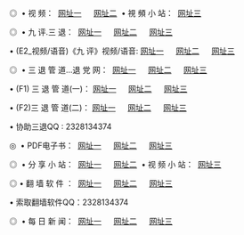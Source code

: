 <p>◎   • 视 频： 
<a href="http://24.eye.rs/tv/" target="_blank">网址一</a> 　 
<a href="http://css3.cf/tv/" target="_blank">网址二</a>   • 視 頻 小 站： 
<a href="http://cn42.ml/" target="_blank">网址三</a></p>
<p>◎   • 九 评.三 退：  
<a href="http://24.eye.rs/t/" target="_blank">网址一</a> 　 
<a href="http://css3.cf/v/" target="_blank">网址二</a> 　 
<a href="http://cn42.ml/tt/" target="_blank">网址三</a> 　</p>
<p>  • (E2_视频/语音)《九 评》视频/语音: 
<a href="http://24.eye.rs/v/" target="_blank">网址一</a> 　 
<a href="http://css3.cf/v/" target="_blank">网址二</a> 　 
<a href="http://cn42.ml/v/" target="_blank">网址三</a></p>
<p>◎   • 三 退 管 道...退 党 网：  
<a href="http://24.eye.rs/go/8/" target="_blank">网址一</a> 　 
<a href="http://css3.cf/go/8/" target="_blank">网址二</a> 　 
<a href="http://cn42.ml/go/8/" target="_blank">网址三</a></p>
<p>  • (F1) 三 退 管 道(一)： 
<a href="http://24.eye.rs/d/" target="_blank">网址一</a> 　 
<a href="http://css3.cf/d/" target="_blank">网址二</a> 　 
<a href="http://cn42.ml/d/" target="_blank">网址三</a></p>
<p>  • (F2)三 退 管 道(二)： 
<a href="http://24.eye.rs/dd/" target="_blank">网址一</a> 　 
<a href="http://css3.cf/dd/" target="_blank">网址二</a> 　 
<a href="http://cn42.ml/dd/" target="_blank">网址三</a></p>
<p>  • 协助三退QQ : 2328134374</p>
<p>◎   • PDF电子书：  
<a href="http://24.eye.rs/p/" target="_blank">网址一</a> 　 
<a href="http://css3.cf/p/" target="_blank">网址二</a> 　 
<a href="http://cn42.ml/p/" target="_blank">网址三</a></p>
<p>◎ </span>  • 分 享 小 站：  
<a href="http://24.eye.rs/" target="_blank">网址一</a> 　 
<a href="http://css3.cf/" target="_blank">网址二</a>   • 视 频 小 站：  
<a href="http://cn42.ml/" target="_blank">网址三</a></p>
<p>◎  • 翻 墙 软 件 ：  
<a href="http://24.eye.rs/f/" target="_blank">网址一</a> 　 
<a href="http://css3.cf/ff/" target="_blank">网址二</a> 　 
<a href="http://cn42.ml/f/" target="_blank">网址三</a></p>
<p>  • 索取翻墙软件QQ：2328134374</p>
<p>◎ </span>  • 每 日 新 闻：  
<a href="http://24.eye.rs/day/index.html" target="_blank">网址一</a> 　 
<a href="http://css3.cf/day/index.html" target="_blank">网址二</a> 　 
<a href="http://cn42.ml/day/index.html" target="_blank">网址三</a></p>
